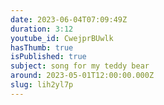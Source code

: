 ```yaml
---
date: 2023-06-04T07:09:49Z
duration: 3:12
youtube_id: CwejprBUwlk
hasThumb: true
isPublished: true
subject: song for my teddy bear
around: 2023-05-01T12:00:00.000Z
slug: lih2yl7p
---
```


